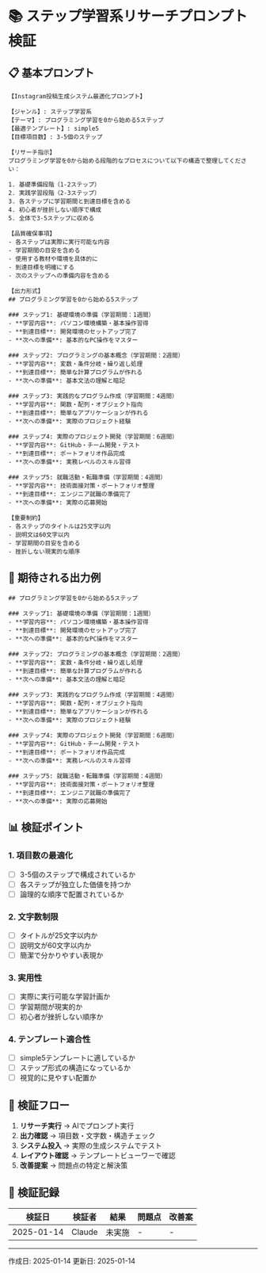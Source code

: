 # 📚 ステップ学習系リサーチプロンプト検証

## 📋 基本プロンプト

```
【Instagram投稿生成システム最適化プロンプト】

【ジャンル】: ステップ学習系
【テーマ】: プログラミング学習を0から始める5ステップ
【最適テンプレート】: simple5
【目標項目数】: 3-5個のステップ

【リサーチ指示】
プログラミング学習を0から始める段階的なプロセスについて以下の構造で整理してください：

1. 基礎準備段階（1-2ステップ）
2. 実践学習段階（2-3ステップ）
3. 各ステップに学習期間と到達目標を含める
4. 初心者が挫折しない順序で構成
5. 全体で3-5ステップに収める

【品質確保事項】
- 各ステップは実際に実行可能な内容
- 学習期間の目安を含める
- 使用する教材や環境を具体的に
- 到達目標を明確にする
- 次のステップへの準備内容を含める

【出力形式】
## プログラミング学習を0から始める5ステップ

### ステップ1: 基礎環境の準備（学習期間：1週間）
- **学習内容**: パソコン環境構築・基本操作習得
- **到達目標**: 開発環境のセットアップ完了
- **次への準備**: 基本的なPC操作をマスター

### ステップ2: プログラミングの基本概念（学習期間：2週間）
- **学習内容**: 変数・条件分岐・繰り返し処理
- **到達目標**: 簡単な計算プログラムが作れる
- **次への準備**: 基本文法の理解と暗記

### ステップ3: 実践的なプログラム作成（学習期間：4週間）
- **学習内容**: 関数・配列・オブジェクト指向
- **到達目標**: 簡単なアプリケーションが作れる
- **次への準備**: 実際のプロジェクト経験

### ステップ4: 実際のプロジェクト開発（学習期間：6週間）
- **学習内容**: GitHub・チーム開発・テスト
- **到達目標**: ポートフォリオ作品完成
- **次への準備**: 実務レベルのスキル習得

### ステップ5: 就職活動・転職準備（学習期間：4週間）
- **学習内容**: 技術面接対策・ポートフォリオ整理
- **到達目標**: エンジニア就職の準備完了
- **次への準備**: 実際の応募開始

【重要制約】
- 各ステップのタイトルは25文字以内
- 説明文は60文字以内
- 学習期間の目安を含める
- 挫折しない現実的な順序
```

## 🎯 期待される出力例

```
## プログラミング学習を0から始める5ステップ

### ステップ1: 基礎環境の準備（学習期間：1週間）
- **学習内容**: パソコン環境構築・基本操作習得
- **到達目標**: 開発環境のセットアップ完了
- **次への準備**: 基本的なPC操作をマスター

### ステップ2: プログラミングの基本概念（学習期間：2週間）
- **学習内容**: 変数・条件分岐・繰り返し処理
- **到達目標**: 簡単な計算プログラムが作れる
- **次への準備**: 基本文法の理解と暗記

### ステップ3: 実践的なプログラム作成（学習期間：4週間）
- **学習内容**: 関数・配列・オブジェクト指向
- **到達目標**: 簡単なアプリケーションが作れる
- **次への準備**: 実際のプロジェクト経験

### ステップ4: 実際のプロジェクト開発（学習期間：6週間）
- **学習内容**: GitHub・チーム開発・テスト
- **到達目標**: ポートフォリオ作品完成
- **次への準備**: 実務レベルのスキル習得

### ステップ5: 就職活動・転職準備（学習期間：4週間）
- **学習内容**: 技術面接対策・ポートフォリオ整理
- **到達目標**: エンジニア就職の準備完了
- **次への準備**: 実際の応募開始
```

## 📊 検証ポイント

### 1. 項目数の最適化
- [ ] 3-5個のステップで構成されているか
- [ ] 各ステップが独立した価値を持つか
- [ ] 論理的な順序で配置されているか

### 2. 文字数制限
- [ ] タイトルが25文字以内か
- [ ] 説明文が60文字以内か
- [ ] 簡潔で分かりやすい表現か

### 3. 実用性
- [ ] 実際に実行可能な学習計画か
- [ ] 学習期間が現実的か
- [ ] 初心者が挫折しない順序か

### 4. テンプレート適合性
- [ ] simple5テンプレートに適しているか
- [ ] ステップ形式の構造になっているか
- [ ] 視覚的に見やすい配置か

## 🔄 検証フロー

1. **リサーチ実行** → AIでプロンプト実行
2. **出力確認** → 項目数・文字数・構造チェック
3. **システム投入** → 実際の生成システムでテスト
4. **レイアウト確認** → テンプレートビューワーで確認
5. **改善提案** → 問題点の特定と解決策

## 📝 検証記録

| 検証日 | 検証者 | 結果 | 問題点 | 改善案 |
|--------|--------|------|--------|--------|
| 2025-01-14 | Claude | 未実施 | - | - |

---

作成日: 2025-01-14
更新日: 2025-01-14